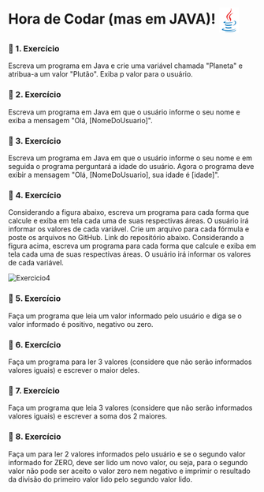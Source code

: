 # Hora de Codar (mas em JAVA)!  <img align="center" alt="Fabiola-React" height="50" width="40" src="https://raw.githubusercontent.com/devicons/devicon/master/icons/java/java-original.svg">

### 📝 1. Exercício
 Escreva um programa em Java e crie uma variável chamada "Planeta" e atribua-a um valor "Plutão". Exiba p valor para o usuário.

### 📝 2. Exercício
Escreva um programa em Java em que o usuário informe o seu nome e exiba a mensagem "Olá, [NomeDoUsuario]".

### 📝 3. Exercício 
 Escreva um programa em Java em que o usuário informe o seu nome e em seguida o programa perguntará a idade do usuário. Agora o programa deve exibir a mensagem "Olá, [NomeDoUsuario], sua idade é [idade]".

 ### 📝 4. Exercício
 Considerando a figura abaixo, escreva um programa para cada forma que calcule e exiba em tela cada uma de suas respectivas áreas. O usuário irá informar os valores de cada variável. Crie um arquivo para cada fórmula e poste os  arquivos no GitHub. Link do repositório abaixo. Considerando a figura acima, escreva um programa para cada forma que calcule e exiba em tela cada uma de suas respectivas áreas. O usuário irá informar os valores de cada variável.

![Exercicio4](https://user-images.githubusercontent.com/110692074/200823780-5bf220db-e2ca-488b-b440-e6ef67cf8a3b.png)


 ### 📝 5. Exercício
 Faça um programa que leia um valor informado pelo usuário e diga se o valor informado é positivo, negativo ou zero.

  ### 📝 6. Exercício
Faça um programa para ler 3 valores (considere que não serão informados valores iguais) e escrever o maior deles.

 ### 📝 7. Exercício
 Faça um programa que leia  3 valores (considere que não serão informados valores iguais) e escrever a soma dos 2 maiores. 

  ### 📝 8. Exercício
  Faça um para ler 2 valores informados pelo usuário e se o segundo valor informado for ZERO, deve ser lido um novo valor, ou seja, para o segundo valor não pode ser aceito o valor zero nem negativo e imprimir o resultado da divisão do primeiro valor lido pelo segundo valor lido. 
